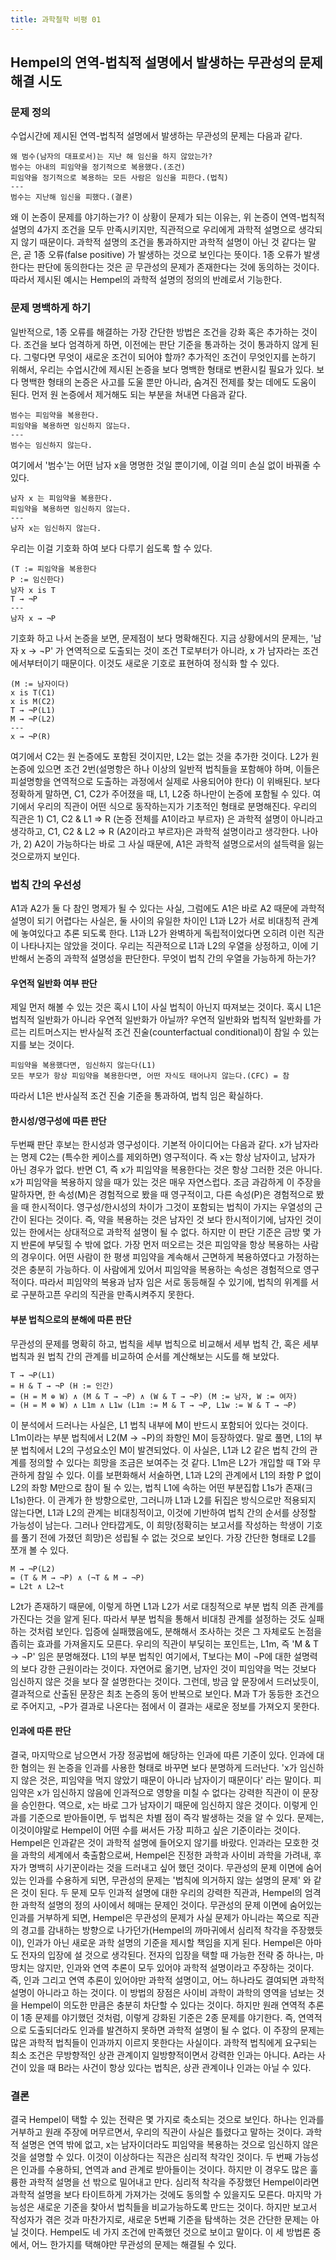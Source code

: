 ```yaml
---
title: 과학철학 비평 01
---
```


## Hempel의 연역-법칙적 설명에서 발생하는 무관성의 문제 해결 시도

### 문제 정의

수업시간에 제시된 연역-법칙적 설명에서 발생하는 무관성의 문제는 다음과 같다.

```
왜 범수(남자의 대표로서)는 지난 해 임신을 하지 않았는가?
범수는 아내의 피임약을 정기적으로 복용했다.(조건)
피임약을 정기적으로 복용하는 모든 사람은 임신을 피한다.(법칙)
---
범수는 지난해 임신을 피했다.(결론)
```

왜 이 논증이 문제를 야기하는가? 이 상황이 문제가 되는 이유는, 위 논증이 연역-법칙적 설명의 4가지 조건을 모두 만족시키지만, 직관적으로 우리에게 과학적 설명으로 생각되지 않기 때문이다. 과학적 설명의 조건을 통과하지만 과학적 설명이 아닌 것 같다는 말은, 곧 1종 오류(false positive) 가 발생하는 것으로 보인다는 뜻이다. 1종 오류가 발생한다는 판단에 동의한다는 것은 곧 무관성의 문제가 존재한다는 것에 동의하는 것이다. 따라서 제시된 예시는 Hempel의 과학적 설명의 정의의 반례로서 기능한다.

### 문제 명백하게 하기

일반적으로, 1종 오류를 해결하는 가장 간단한 방법은 조건을 강화 혹은 추가하는 것이다. 조건을 보다 엄격하게 하면, 이전에는 판단 기준을 통과하는 것이 통과하지 않게 된다. 그렇다면 무엇이 새로운 조건이 되어야 할까? 추가적인 조건이 무엇인지를 논하기 위해서, 우리는 수업시간에 제시된 논증을 보다 명백한 형태로 변환시킬 필요가 있다. 보다 명백한 형태의 논증은 사고를 도울 뿐만 아니라, 숨겨진 전제를 찾는 데에도 도움이 된다. 먼저 원 논증에서 제거해도 되는 부분을 쳐내면 다음과 같다.

```
범수는 피임약을 복용한다.
피임약을 복용하면 임신하지 않는다.
---
범수는 임신하지 않는다.
```

여기에서 '범수'는 어떤 남자 x을 명명한 것일 뿐이기에, 이걸 의미 손실 없이 바꿔줄 수 있다.

```
남자 x 는 피임약을 복용한다.
피임약을 복용하면 임신하지 않는다.
---
남자 x는 임신하지 않는다.
```

우리는 이걸 기호화 하여 보다 다루기 쉽도록 할 수 있다.

```
(T := 피임약을 복용한다
P := 임신한다)
남자 x is T
T → ¬P
---
남자 x → ¬P
```

기호화 하고 나서 논증을 보면, 문제점이 보다 명확해진다. 지금 상황에서의 문제는, '남자 x → ¬P' 가 연역적으로 도출되는 것이 조건 T로부터가 아니라, x 가 남자라는 조건에서부터이기 때문이다. 이것도 새로운 기호로 표현하여 정식화 할 수 있다.

```
(M := 남자이다)
x is T(C1)
x is M(C2)
T → ¬P(L1)
M → ¬P(L2)
---
x → ¬P(R)
```

여기에서 C2는 원 논증에도 포함된 것이지만, L2는 없는 것을 추가한 것이다. L2가 원 논증에 있으면 조건 2번(설명항은 하나 이상의 일반적 법칙들을 포함해야 하며, 이들은 피설명항을 연역적으로 도출하는 과정에서 실제로 사용되어야 한다) 이 위배된다. 보다 정확하게 말하면, C1, C2가 주어졌을 때, L1, L2중 하나만이 논증에 포함될 수 있다.
여기에서 우리의 직관이 어떤 식으로 동작하는지가 기초적인 형태로 분명해진다. 우리의 직관은 1) C1, C2 & L1 ⇒ R (논증 전체를 A1이라고 부르자) 은 과학적 설명이 아니라고 생각하고, C1, C2 & L2 ⇒ R (A2이라고 부르자)은 과학적 설명이라고 생각한다. 나아가, 2) A2이 가능하다는 바로 그 사실 때문에, A1은 과학적 설명으로서의 설득력을 잃는 것으로까지 보인다.

### 법칙 간의 우선성

A1과 A2가 둘 다 참인 명제가 될 수 있다는 사실, 그럼에도 A1은 바로 A2 때문에 과학적 설명이 되기 어렵다는 사실은, 둘 사이의 유일한 차이인 L1과 L2가 서로 비대칭적 관계에 놓여있다고 추론 되도록 한다. L1과 L2가 완벽하게 독립적이었다면 오히려 이런 직관이 나타나지는 않았을 것이다. 우리는 직관적으로 L1과 L2의 우열을 상정하고, 이에 기반해서 논증의 과학적 설명성을 판단한다. 무엇이 법칙 간의 우열을 가능하게 하는가?

#### 우연적 일반화 여부 판단

제일 먼저 해볼 수 있는 것은 혹시 L1이 사실 법칙이 아닌지 따져보는 것이다. 혹시 L1은 법칙적 일반화가 아니라 우연적 일반화가 아닐까? 우연적 일반화와 법칙적 일반화를 가르는 리트머스지는 반사실적 조건 진술(counterfactual conditional)이 참일 수 있는지를 보는 것이다.

```
피임약을 복용했다면, 임신하지 않는다(L1)
모든 부모가 항상 피임약을 복용한다면, 어떤 자식도 태어나지 않는다.(CFC) = 참
```

따라서 L1은 반사실적 조건 진술 기준을 통과하여, 법칙 임은 확실하다.

#### 한시성/영구성에 따른 판단

두번째 판단 후보는 한시성과 영구성이다. 기본적 아이디어는 다음과 같다. x가 남자라는 명제 C2는 (특수한 케이스를 제외하면) 영구적이다. 즉 x는 항상 남자이고, 남자가 아닌 경우가 없다. 반면 C1, 즉 x가 피임약을 복용한다는 것은 항상 그러한 것은 아니다. x가 피임약을 복용하지 않을 때가 있는 것은 매우 자연스럽다. 조금 과감하게 이 주장을 말하자면, 한 속성(M)은 경험적으로 봤을 때 영구적이고, 다른 속성(P)은 경험적으로 봤을 때 한시적이다. 영구성/한시성의 차이가 그것이 포함되는 법칙이 가지는 우열성의 근간이 된다는 것이다. 즉, 약을 복용하는 것은 남자인 것 보다 한시적이기에, 남자인 것이 있는 한에서는 상대적으로 과학적 설명이 될 수 없다.
하지만 이 판단 기준은 금방 몇 가지 반론에 부딪힐 수 밖에 없다. 가장 먼저 떠오르는 것은 피임약을 항상 복용하는 사람의 경우이다. 어떤 사람이 한 평생 피임약을 계속해서 근면하게 복용하였다고 가정하는 것은 충분히 가능하다. 이 사람에게 있어서 피임약을 복용하는 속성은 경험적으로 영구적이다. 따라서 피임약의 복용과 남자 임은 서로 동등해질 수 있기에, 법칙의 위계를 서로 구분하고픈 우리의 직관을 만족시켜주지 못한다.

#### 부분 법칙으로의 분해에 따른 판단

무관성의 문제를 명확히 하고, 법칙을 세부 법칙으로 비교해서 세부 법칙 간, 혹은 세부 법칙과 원 법칙 간의 관계를 비교하여 순서를 계산해보는 시도를 해 보았다.

```
T → ¬P(L1)
= H & T → ¬P (H := 인간)
= (H = M ⊕ W) ∧ (M & T → ¬P) ∧ (W & T → ¬P) (M := 남자, W := 여자)
= (H = M ⊕ W) ∧ L1m ∧ L1w (L1m := M & T → ¬P, L1w := W & T → ¬P)
```

이 분석에서 드러나는 사실은, L1 법칙 내부에 M이 반드시 포함되어 있다는 것이다. L1m이라는 부분 법칙에서 L2(M → ¬P)의 좌항인 M이 등장하였다. 말로 풀면, L1의 부분 법칙에서 L2의 구성요소인 M이 발견되었다. 이 사실은, L1과 L2 같은 법칙 간의 관계를 정의할 수 있다는 희망을 조금은 보여주는 것 같다. L1m은 L2가 개입할 때 T와 무관하게 참일 수 있다. 이를 보편화해서 서술하면, L1과 L2의 관계에서 L1의 좌항 P 없이 L2의 좌항 M만으로 참이 될 수 있는, 법칙 L1에 속하는 어떤 부분집합 L1s가 존재(∃ L1s)한다. 이 관계가 한 방향으로만, 그러니까 L1과 L2를 뒤집은 방식으로만 적용되지 않는다면, L1과 L2의 관계는 비대칭적이고, 이것에 기반하여 법칙 간의 순서를 상정할 가능성이 남는다.
그러나 안타깝게도, 이 희망(정확히는 보고서를 작성하는 학생이 기호를 풀기 전에 가졌던 희망)은 성립될 수 없는 것으로 보인다. 가장 간단한 형태로 L2를 쪼개 볼 수 있다.

```
M → ¬P(L2)
= (T & M → ¬P) ∧ (¬T & M → ¬P)
= L2t ∧ L2¬t
```

L2t가 존재하기 때문에, 이렇게 하면 L1과 L2가 서로 대칭적으로 부분 법칙 의존 관계를 가진다는 것을 알게 된다. 따라서 부분 법칙을 통해서 비대칭 관계를 설정하는 것도 실패하는 것처럼 보인다.
입증에 실패했음에도, 분해해서 조사하는 것은 그 자체로도 논점을 좁히는 효과를 가져올지도 모른다. 우리의 직관이 부딪히는 포인트는, L1m, 즉 'M & T → ¬P' 임은 분명해졌다. L1의 부분 법칙인 여기에서, T보다는 M이 ¬P에 대한 설명력의 보다 강한 근원이라는 것이다. 자연어로 옮기면, 남자인 것이 피임약을 먹는 것보다 임신하지 않은 것을 보다 잘 설명한다는 것이다. 그런데, 방금 앞 문장에서 드러났듯이, 결과적으로 산출된 문장은 최초 논증의 동어 반복으로 보인다. M과 T가 동등한 조건으로 주어지고, ¬P가 결과로 나온다는 점에서 이 결과는 새로운 정보를 가져오지 못한다.

#### 인과에 따른 판단

결국, 마지막으로 남으면서 가장 정공법에 해당하는 인과에 따른 기준이 있다. 인과에 대한 혐의는 원 논증을 인과를 사용한 형태로 바꾸면 보다 분명하게 드러난다. 'x가 임신하지 않은 것은, 피임약을 먹지 않았기 때문이 아니라 남자이기 때문이다' 라는 말이다. 피임약은 x가 임신하지 않음에 인과적으로 영향을 미칠 수 없다는 강력한 직관이 이 문장을 승인한다. 역으로, x는 바로 그가 남자이기 때문에 임신하지 않은 것이다. 이렇게 인과를 기준으로 받아들이면, 두 법칙은 차별 점이 즉각 발생하는 것을 알 수 있다.
문제는, 이것이야말로 Hempel이 어떤 수를 써서든 가장 피하고 싶은 기준이라는 것이다. Hempel은 인과같은 것이 과학적 설명에 들어오지 않기를 바랐다. 인과라는 모호한 것을 과학의 세계에서 축출함으로써, Hempel은 진정한 과학과 사이비 과학을 가려내, 후자가 명백히 사기꾼이라는 것을 드러내고 싶어 했던 것이다.
무관성의 문제 이면에 숨어있는 인과를 수용하게 되면, 무관성의 문제는 '법칙에 의거하지 않는 설명의 문제' 와 같은 것이 된다. 두 문제 모두 인과적 설명에 대한 우리의 강력한 직관과, Hempel의 엄격한 과학적 설명의 정의 사이에서 헤매는 문제인 것이다. 무관성의 문제 이면에 숨어있는 인과를 거부하게 되면, Hempel은 무관성의 문제가 사실 문제가 아니라는 쪽으로 직관의 경고를 감내하는 방향으로 나가던가(Hempel의 까마귀에서 심리적 착각을 주장했듯이), 인과가 아닌 새로운 과학 설명의 기준을 제시할 책임을 지게 된다. Hempel은 아마도 전자의 입장에 설 것으로 생각된다.
전자의 입장을 택할 때 가능한 전략 중 하나는, 마땅치는 않지만, 인과와 연역 추론이 모두 있어야 과학적 설명이라고 주장하는 것이다. 즉, 인과 그리고 연역 추론이 있어야만 과학적 설명이고, 어느 하나라도 결여되면 과학적 설명이 아니라고 하는 것이다. 이 방법의 장점은 사이비 과학이 과학의 영역을 넘보는 것을 Hempel이 의도한 만큼은 충분히 차단할 수 있다는 것이다. 하지만 원래 연역적 추론이 1종 문제를 야기했던 것처럼, 이렇게 강화된 기준은 2종 문제를 야기한다. 즉, 연역적으로 도출되더라도 인과를 발견하지 못하면 과학적 설명이 될 수 없다. 이 주장의 문제는 많은 과학적 법칙들이 인과까지 이르지 못한다는 사실이다. 과학적 법칙에게 요구되는 최소 조건은 무방향적인 상관 관계이지 일방향적이면서 강력한 인과는 아니다. A라는 사건이 있을 때 B라는 사건이 항상 있다는 법칙은, 상관 관계이나 인과는 아닐 수 있다.

### 결론

결국 Hempel이 택할 수 있는 전략은 몇 가지로 축소되는 것으로 보인다. 하나는 인과를 거부하고 원래 주장에 머무르면서, 우리의 직관이 사실은 틀렸다고 말하는 것이다. 과학적 설명은 연역 밖에 없고, x는 남자이더라도 피임약을 복용하는 것으로 임신하지 않은 것을 설명할 수 있다. 이것이 이상하다는 직관은 심리적 착각인 것이다. 두 번째 가능성은 인과를 수용하되, 연역과 and 관계로 받아들이는 것이다. 하지만 이 경우도 많은 훌륭한 과학적 설명을 선 밖으로 밀어내고 만다. 심리적 착각을 주장했던 Hempel이라면 과학적 설명을 보다 타이트하게 가져가는 것에도 동의할 수 있을지도 모른다. 마지막 가능성은 새로운 기준을 찾아서 법칙들을 비교가능하도록 만드는 것이다. 하지만 보고서 작성자가 겪은 것과 마찬가지로, 새로운 5번째 기준을 탐색하는 것은 간단한 문제는 아닐 것이다. Hempel도 네 가지 조건에 만족했던 것으로 보이고 말이다. 이 세 방법론 중에서, 어느 한가지를 택해야만 무관성의 문제는 해결될 수 있다.
